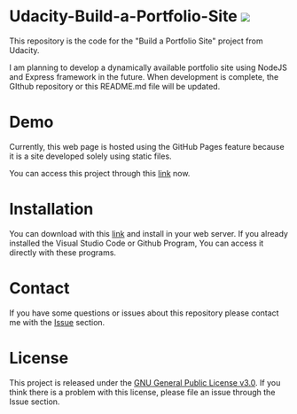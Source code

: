 # Udacity-Build-a-Portfolio-Site ![](https://img.shields.io/badge/Code%20Statue-Close-red.svg)
This repository is the code for the "Build a Portfolio Site" project from Udacity.

I am planning to develop a dynamically available portfolio site using NodeJS and Express framework in the future. When development is complete, the GIthub repository or this README.md file will be updated.

# Demo
Currently, this web page is hosted using the GitHub Pages feature because it is a site developed solely using static files.

You can access this project through this [link](https://sangumee.github.io/Udacity-Build-a-Portfolio-Site/) now.

# Installation
You can download with this [link](https://github.com/sangumee/Udacity-Build-a-Portfolio-Site/archive/master.zip) and install in your web server. If you already installed the Visual Studio Code or Github Program, You can access it directly with these programs.

# Contact
If you have some questions or issues about this repository please contact me with the [Issue](https://github.com/sangumee/Udacity-Build-a-Portfolio-Site/issues) section.
# License
This project is released under the [GNU General Public License v3.0](https://choosealicense.com/licenses/gpl-3.0/). If you think there is a problem with this license, please file an issue through the Issue section.


